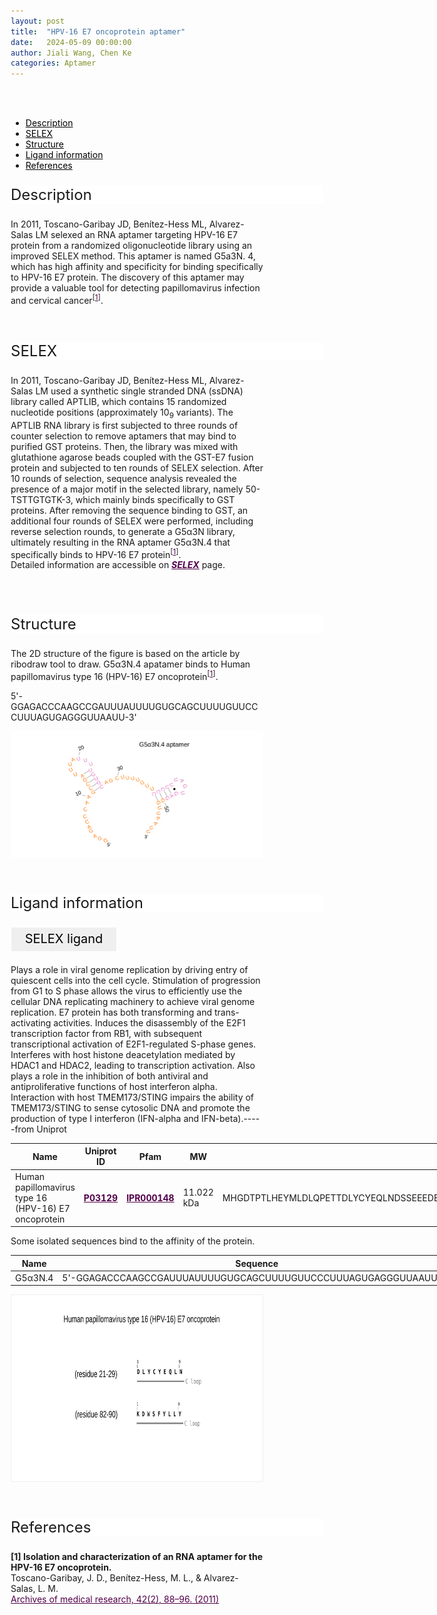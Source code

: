 ```yaml
---
layout: post
title:  "HPV-16 E7 oncoprotein aptamer"
date:   2024-05-09 00:00:00
author: Jiali Wang, Chen Ke
categories: Aptamer
---
```

<!--p style="font-size: 24px"><strong>Keywords: </strong> <br/></p>
<font ><strong>small molecule, Synthetic, dyes, PubChem CID 25863</strong></font >
<br /-->

<html>
<head>
  <title>横向排列的点击按钮</title>
  <style>
    /* 按钮容器样式 */
    .button-container {
      display: flex;
      justify-content: left;
      align-items: center;
      height: 50px;
    }
    /* 按钮样式 */
    .button {
      display: block;
      padding: 10px;
      font-size:24px;
      margin-right: 10px;
      text-align: center;
      background-color: #ffffff;
      color: #520049;
      text-decoration: none;
      border: 1px solid #520049;
      border-radius: 5px;
    }
    /* 鼠标悬停样式 */
    .button:hover {
      background-color: #c9c5c5;
      cursor: pointer;
    }
  </style>
</head>
</html>

<html lang="zh-cn">
<head>
<meta charset="utf-8"> 
<style>
  .header_box {
    display: block;
    font-size: 24px;
    background-color: #ffffff;
    text-decoration: none;
    border-radius: 1px;
    width: 500px;
    border-width: 1px 1px 2px 1px;
    border-color: #ffffff #ffffff #ffffff #ffffff;
}
.blowheader_box{
    display: block;
      padding: 6px;
      font-size:20px;
      margin-right: 10px;
      text-align: center;
      background-color: #efefef;
      color: #000000;
      text-decoration: none;
      border: 1px solid #ffffff;
      border-radius: 1px;
      width:170px;
      height:40px;
  }
  .box_style{
    background: #ffffff;
  }
  blockquote {
  margin: 0 0 0px;
  }
</style>
</head>
<br>
<br>


<div class="side-nav">
<ul>
    <div class="side-nav-item"><li><a href="#description" style="color: #000000;">Description</a></li></div>
    <div class="side-nav-item"><li><a href="#SELEX" style="color: #000000;">SELEX</a></li></div>
    <div class="side-nav-item"><li><a href="#Structure" style="color: #000000;">Structure</a></li></div>
    <div class="side-nav-item"><li><a href="#ligand-recognition" style="color: #000000;">Ligand information</a></li></div>
    <div class="side-nav-item"><li><a href="#references" style="color: #000000;">References</a></li></div>
    </ul>
</div>


<font ><p class="header_box" id="description">Description</p></font>
<font >In 2011, Toscano-Garibay JD, Benítez-Hess ML, Alvarez-Salas LM selexed an RNA aptamer targeting HPV-16 E7 protein from a randomized oligonucleotide library using an improved SELEX method. This aptamer is named G5a3N. 4, which has high affinity and specificity for binding specifically to HPV-16 E7 protein. The discovery of this aptamer may provide a valuable tool for detecting papillomavirus infection and cervical cancer<sup>[<a href="#ref1" style="color:#520049">1</a>]</sup>.<br></font>
<br>
<br>


<p class="header_box" id="SELEX">SELEX</p>
<p>In 2011, Toscano-Garibay JD, Benítez-Hess ML, Alvarez-Salas LM used a synthetic single stranded DNA (ssDNA) library called APTLIB, which contains 15 randomized nucleotide positions (approximately 10<sub>9</sub> variants). The APTLIB RNA library is first subjected to three rounds of counter selection to remove aptamers that may bind to purified GST proteins. Then, the library was mixed with glutathione agarose beads coupled with the GST-E7 fusion protein and subjected to ten rounds of SELEX selection. After 10 rounds of selection, sequence analysis revealed the presence of a major motif in the selected library, namely 50-TSTTGTGTK-3, which mainly binds specifically to GST proteins. After removing the sequence binding to GST, an additional four rounds of SELEX were performed, including reverse selection rounds, to generate a G5α3N library, ultimately resulting in the RNA aptamer G5α3N.4 that specifically binds to HPV-16 E7 protein<sup>[<a href="#ref1" style="color:#520049">1</a>]</sup>.<br>
Detailed information are accessible on <a href="{{ site.url }}{{ site.baseurl }}/SELEX" target="_blank" style="color:#520049"><b><i>SELEX</i></b></a> page.</p>
<br>
<br>


<p class="header_box" id="Structure">Structure</p>
<font>The 2D structure of the figure is based on the article by ribodraw tool to draw. G5α3N.4 apatamer binds to Human papillomavirus type 16 (HPV-16) E7 oncoprotein<sup>[<a href="#ref1" style="color:#520049">1</a>]</sup>.<br></font>
<font><p>5'-GGAGACCCAAGCCGAUUUAUUUUGUGCAGCUUUUGUUCCCUUUAGUGAGGGUUAAUU-3'</p></font>
<img src="/images/2D/G5_apatamer_2D.svg" alt="drawing" style="width:800px;display:block;margin:0 auto;border-radius:0;" class="img-responsive">
<div style="display: flex; justify-content: center;">   
</div>
<br>
<br>



<font ><p class="header_box" id="ligand-recognition">Ligand information</p></font>   

<p class="blowheader_box">SELEX ligand</p>
<font>Plays a role in viral genome replication by driving entry of quiescent cells into the cell cycle. Stimulation of progression from G1 to S phase allows the virus to efficiently use the cellular DNA replicating machinery to achieve viral genome replication. E7 protein has both transforming and trans-activating activities. Induces the disassembly of the E2F1 transcription factor from RB1, with subsequent transcriptional activation of E2F1-regulated S-phase genes. Interferes with host histone deacetylation mediated by HDAC1 and HDAC2, leading to transcription activation. Also plays a role in the inhibition of both antiviral and antiproliferative functions of host interferon alpha. Interaction with host TMEM173/STING impairs the ability of TMEM173/STING to sense cytosolic DNA and promote the production of type I interferon (IFN-alpha and IFN-beta).-----from Uniprot</font>
<br>
<table class="table table-bordered" style="table-layout:fixed;width:1000px;margin-left:auto;margin-right:auto;" >
  <thead>
      <tr>
        <th onclick="sortTable(0)">Name</th>
        <th onclick="sortTable(1)">Uniprot ID</th>
        <th onclick="sortTable(2)">Pfam</th>
        <th onclick="sortTable(3)">MW</th>
        <th onclick="sortTable(4)">Amino acids sequences</th>
        <th onclick="sortTable(5)">PDB</th>
        <th onclick="sortTable(6)">Gene ID</th>
      </tr>
  </thead>
    <tbody>
      <tr>
        <td name="td0">Human papillomavirus type 16 (HPV-16) E7 oncoprotein</td>
        <td name="td1"><a href="https://www.uniprot.org/uniprotkb/P03129/entry" target="_blank" style="color:#520049"><b>P03129</b></a></td>
        <td name="td2"><a href="https://www.ebi.ac.uk/interpro/entry/InterPro/IPR000148/" target="_blank" style="color:#520049"><b>IPR000148</b></a></td>
        <td name="td3">11.022 kDa</td>
        <td name="td4">MHGDTPTLHEYMLDLQPETTDLYCYEQLNDSSEEEDEIDGPAGQAEPDRAHYNIVTFCCKCDSTLRLCVQSTHVDIRTLEDLLMGTLGIVCPICSQKP</td>
        <td name="td5"><a href="https://www.rcsb.org/structure/4YOZ" target="_blank" style="color:#520049"><b>4YOZ</b></a><br><a href="https://www.rcsb.org/structure/6APN" target="_blank" style="color:#520049"><b>6APN</b></a></td>
        <td name="td6"><a href="https://www.ncbi.nlm.nih.gov/nuccore/K02718" target="_blank" style="color:#520049"><b>K02718</b></a></td>
      </tr>
	  </tbody>
  </table>
<font>Some isolated sequences bind to the affinity of the protein.</font>
<br>
<table class="table table-bordered" style="table-layout:fixed;width:1000px;margin-left:auto;margin-right:auto;" >
  <thead>
      <tr>
        <th onclick="sortTable(0)">Name</th>
        <th onclick="sortTable(1)">Sequence</th>
        <th onclick="sortTable(2)">Ligand</th>
        <th onclick="sortTable(3)">Affinity</th>
      </tr>
  </thead>
    <tbody>
      <tr>
        <td name="td0">G5α3N.4</td>
        <td name="td1">5'-GGAGACCCAAGCCGAUUUAUUUUGUGCAGCUUUUGUUCCCUUUAGUGAGGGUUAAUU-3'</td>
        <td name="td2">HPV-16 E7 protein</td>
        <td name="td3">1.9 μM</td>
      </tr>
	  </tbody>
  </table>
<div style="display: flex; justify-content: center;"></div>
<img src="/images/SELEX_ligand/G5_SELEX_ligand.svg" alt="drawing" style="width:1000px;height:300px;border:solid 1px #efefef;display:block;margin:0 auto;border-radius:0;" class="img-responsive">
<div style="display: flex; justify-content: center;"></div>
<br>
<br>

                 
<p class="header_box" id="references">References</p>
                
<a id="ref1"></a><font><strong>[1] Isolation and characterization of an RNA aptamer for the HPV-16 E7 oncoprotein.</strong></font><br />
Toscano-Garibay, J. D., Benítez-Hess, M. L., & Alvarez-Salas, L. M.<br />
<a href="https://pubmed.ncbi.nlm.nih.gov/21565620/" target="_blank" style="color:#520049">Archives of medical research, 42(2), 88–96. (2011)</a>
<br/>


<html lang="en">
    <head>
      <meta charset="utf-8" />
      <meta name="viewport" content="width=device-width, user-scalable=no, minimum-scale=1.0, maximum-scale=1.0">
      <meta http-equiv="X-UA-Compatible" content="IE=edge">
      <!-- Molstar CSS & JS -->
      <link rel="stylesheet" type="text/css" href="https://www.ebi.ac.uk/pdbe/pdb-component-library/css/pdbe-molstar-1.2.1.css">
      <script src="/js/mol/ro_pdbe-molstar-plugin-1.2.1.js"></script>
        <style>
          * {
              margin: 0;
              padding: 0;
              box-sizing: border-box;
          }
          .msp-plugin ::-webkit-scrollbar-thumb {
              background-color: #474748  !important;
          }
          .msp-plugin .msp-layout-standard {
              border: 1px solid #efefef;
          }
          .viewerSection1 {
            padding-top: 0px;
          }
          .controlsSection1 {
            width: 300px;
              display: flex;
              float:left;
              padding: 0px 0 0 0;
              height:25px;
            }
            .controlBox1 {
              border: 0px solid lightgray;
              padding: 0px;
              margin-bottom: 0px;
            }
          #myViewer1{
            float:left;
            width:500px;
            height: 500px;
            position:relative;
          }
        </style>
    </head>
    <script>
      var viewerInstance1 = new PDBeMolstarPlugin();
      var options1 = {
        customData:{
        url:'/pdbfiles/1RAW-3D.pdb',
        format: 'pdb'},
        expanded: false,
        hideControls: true,
        bgColor: {r:255, g:255, b:255},
        }
      var viewerContainer1 = document.getElementById('myViewer1');
      viewerInstance1.render(viewerContainer1, options1);
  window.addEventListener('load', function() {
    var colorSelectionButton1 = document.querySelector('.controlsSection1 button');
    colorSelectionButton1.click();
  });
    </script>
    </html>
